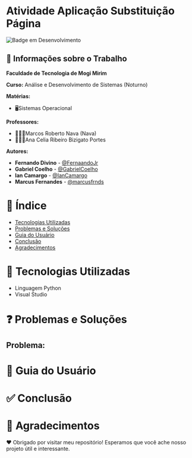 # Atividade Aplicação Substituição Página 

![Badge em Desenvolvimento](http://img.shields.io/static/v1?label=STATUS&message=EM%20DESENVOLVIMENTO&color=GREEN&style=for-the-badge)

## 💼 Informações sobre o Trabalho
**Faculdade de Tecnologia de Mogi Mirim**

**Curso:** Análise e Desenvolvimento de Sistemas (Noturno)

**Matérias:**

* 🖥️Sistemas Operacional
  
**Professores:**

* 👨🏻‍🏫Marcos Roberto Nava (Nava)
* 👩🏻‍🏫Ana Celia Ribeiro Bizigato Portes

**Autores:**

- **Fernando Divino** - [@FernaandoJr](https://github.com/FernaandoJr)
- **Gabriel Coelho** - [@GabrielCoelho](https://github.com/GabrielCoelho)
- **Ian Camargo** - [@IanCamargo](https://github.com/IanCamargo)
- **Marcus Fernandes** - [@marcusfrnds](https://github.com/marcusfrnds)

# &#128214; Índice 

* [Tecnologias Utilizadas](#Tecnologias-Utilizadas)
* [Problemas e Soluções](#Problemas-e-Soluções)
* [Guia do Usuário](#Guia-do-Usuário)
* [Conclusão](#conclusão)
* [Agradecimentos](#agradecimentos)

# 🔗 Tecnologias Utilizadas

 - Linguagem Python
 - Visual Studio

# ❓ Problemas e Soluções

## Problema: 


# 📝 Guia do Usuário


# ✅ Conclusão


# 🙏 Agradecimentos
❤️ Obrigado por visitar meu repositório! Esperamos que você ache nosso projeto útil e interessante.
